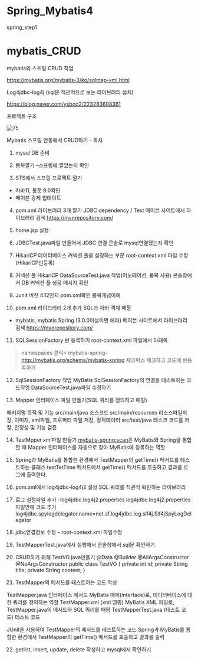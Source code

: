 # Spring_Mybatis4

spring_step1

# mybatis_CRUD


mybatis와 스프링 CRUD 작업


https://mybatis.org/mybatis-3/ko/sqlmap-xml.html

Log4jdbc-log4j (sql문 직관적으로 보는 라이브러리 설치)

https://blog.naver.com/ysboo2/223283608361



프로젝트 구조

![75](https://github.com/dino-21/Spring_Mybatis4/assets/80396471/5da356dc-b350-4a5f-a033-6cddf55da7c2)




Mybatis 스프링 연동해서 CRUD하기  - 목차


1. mysql DB 준비

2. 롬복깔기 –스프링에 깔았는지 확인

3. STS에서 스프링 프로젝트 깔기
- 자바11, 톰캣 9.0확인
- 메이븐 강제 업데이트 

4. pom.xml  라이브러리 3개 깔기 
  JDBC  dependency / Test 
 메이븐 사이트에서 라이브러리 검색
 https://mvnrepository.com/

5. home.jsp  실행

6. JDBCTest.java파일 만들어서 JDBC 연결 
콘솔로 mysql연결됐는지 확인

7. HikariCP 데이터베이스 커넥션 풀을 설정하는 부분
   root-context.xml 파일 수정  (HikariCP빈등록)

8. 커넥션 풀 HikariCP
  DataSourceTest.java 작업(어노테이션, 롬복 사용)
  콘솔창에서 DB 커넥션 풀 성공 메시지 확인

9. Junit 버전 4.12인지 pom.xml확인
   롬복개념이해

10. pom.xml 라이브러리 2개 추가 
    SQL과 자바 객체 매핑 
   - mybatis, mybatis Spring (3.0.0이상이면 에러)
   메이븐 사이트에서 라이브러리 검색
   https://mvnrepository.com/

11. SQLSessionFactory 빈 등록하기
root-context.xml 파일에서 아래쪽
> namespaces 클릭> mybatis-spring-http://mybatis.org/schema/mybatis-spring
체크박스 체크하고 코드에 빈등록하기

12. SqlSessionFactory 작업
MyBatis SqlSessionFactory의 연결을 테스트하는 코드작업
DataSourceTest.java파일 수정하기


13. Mapper 인터페이스 파일 만들기(SQL 쿼리를 정의하고 매핑)


패키지명
목적 및 기능
src/main/java
소스코드
src/main/resources 
리소스파일저장, 이미지, 
xml파일, 프로퍼티 파일 저장, 정적데이터
src/test/java
테스크 코드를 저장, 안정성 및 기능 검증




14. TestMpper.xml파일 만들기
<mybatis-spring:scan>은 MyBatis와 Spring을 통합할 때 Mapper 인터페이스를 자동으로 찾아 MyBatis에 등록하는 역할

15. Spring과 MyBatis를 통합한 환경에서 TestMapper의 getTime() 메서드를 테스트하는 클래스
testTetTime 메서드에서 getTime() 메서드를 호출하고 결과를 로그에 출력한다.

16. pom.xml에서 log4jdbc-log4j2 설정 
   SQL 쿼리를 직관적 확인하는 라이브러리

17. 로그 설정파일 추가 -log4jdbc.log4j2.properties
log4jdbc.log4j2.properties 파일안에 코드 추가
log4jdbc.spylogdelegator.name=net.sf.log4jdbc.log.slf4j.Slf4jSpyLogDelegator


18. jdbc연결정보 수정 – root-context.xml 파일수정
  <bean id="hikariConfig" class="com.zaxxer.hikari.HikariConfig">
         <property name="driverClassName" value="net.sf.log4jdbc.sql.jdbcapi.DriverSpy" />
         <property name="jdbcUrl" value="jdbc:log4jdbc:mysql://localhost:3306/bbs" />
         <property name="username" value="root"/>
         <property name="password" value="1234"/>
     </bean>		
     

19. TestMapperTest.java에서 실행해서 콘솔창에서 sql문 확인하기

20.  CRUD하기 위해 TestVO.java만들기
@Data
@Builder
@AllArgsConstructor
@NoArgsConstructor
public class TestVO {
  private int id;
  private String title;
  private String content;
}

21. TestMapper의 메서드를 테스트하는 코드 작성

TestMapper.java 
인터페이스 메서드
MyBatis 매퍼(interface)로, 데이터베이스에 대한 쿼리를 정의하는 역할
TestMapper.xml 
(xml 맵핑)
MyBatis XML 파일로, TestMapper.java의 메서드와 SQL 쿼리를 매핑
TestMapperTest.java (테스트 코드)
테스트 코드


JUnit을 사용하여 TestMapper의 메서드를 테스트하는 코드
Spring과 MyBatis를 통합한 환경에서 TestMapper의 getTime() 메서드를 호출하고 결과를 출력

22. getlist, insert, update, delete 작성하고 mysql에서 확인하기 
